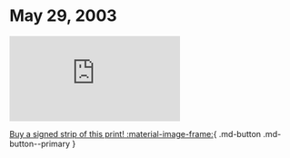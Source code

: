 # May 29, 2003

![](https://www.achewood.com/comic.php?date=05292003)

[Buy a signed strip of this print! :material-image-frame:](https://achewood-holiday-pop-up.myshopify.com/products/strip#05292003){ .md-button .md-button--primary }
